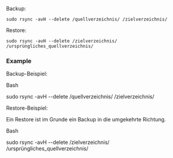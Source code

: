 
Backup:
```
sudo rsync -avH --delete /quellverzeichnis/ /zielverzeichnis/
```

Restore:
```
sudo rsync -avH --delete /zielverzeichnis/ /ursprüngliches_quellverzeichnis/
```

### Example

Backup-Beispiel:

Bash

sudo rsync -avH --delete /quellverzeichnis/ /zielverzeichnis/

Restore-Beispiel:

Ein Restore ist im Grunde ein Backup in die umgekehrte Richtung.

Bash

sudo rsync -avH --delete /zielverzeichnis/ /ursprüngliches_quellverzeichnis/
